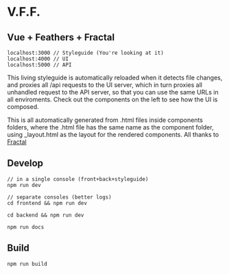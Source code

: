 # V.F.F.
## Vue + Feathers + Fractal
```
localhost:3000 // Styleguide (You're looking at it)
localhost:4000 // UI
localhost:5000 // API
```

This living styleguide is automatically reloaded when it detects file changes, and proxies all /api requests to the UI server, which in turn proxies all unhandled request to the API server, so that you can use the same URLs in all enviroments. Check out the components on the left to see how the UI is composed.

This is all automatically generated from .html files inside components folders, where the .html file has the same name as the component folder, using _layout.html as the layout for the rendered components. All thanks to [Fractal](http://fractal.build/guide)


## Develop
```
// in a single console (front+back+styleguide)
npm run dev

// separate consoles (better logs)
cd frontend && npm run dev

cd backend && npm run dev

npm run docs
```

## Build
```
npm run build
```